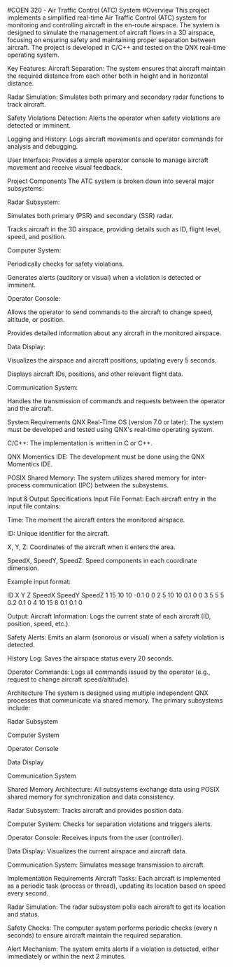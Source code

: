 #COEN 320 - Air Traffic Control (ATC) System
#Overview
This project implements a simplified real-time Air Traffic Control (ATC) system for monitoring and controlling aircraft in the en-route airspace. The system is designed to simulate the management of aircraft flows in a 3D airspace, focusing on ensuring safety and maintaining proper separation between aircraft. The project is developed in C/C++ and tested on the QNX real-time operating system.

Key Features:
Aircraft Separation: The system ensures that aircraft maintain the required distance from each other both in height and in horizontal distance.

Radar Simulation: Simulates both primary and secondary radar functions to track aircraft.

Safety Violations Detection: Alerts the operator when safety violations are detected or imminent.

Logging and History: Logs aircraft movements and operator commands for analysis and debugging.

User Interface: Provides a simple operator console to manage aircraft movement and receive visual feedback.

Project Components
The ATC system is broken down into several major subsystems:

Radar Subsystem:

Simulates both primary (PSR) and secondary (SSR) radar.

Tracks aircraft in the 3D airspace, providing details such as ID, flight level, speed, and position.

Computer System:

Periodically checks for safety violations.

Generates alerts (auditory or visual) when a violation is detected or imminent.

Operator Console:

Allows the operator to send commands to the aircraft to change speed, altitude, or position.

Provides detailed information about any aircraft in the monitored airspace.

Data Display:

Visualizes the airspace and aircraft positions, updating every 5 seconds.

Displays aircraft IDs, positions, and other relevant flight data.

Communication System:

Handles the transmission of commands and requests between the operator and the aircraft.

System Requirements
QNX Real-Time OS (version 7.0 or later): The system must be developed and tested using QNX's real-time operating system.

C/C++: The implementation is written in C or C++.

QNX Momentics IDE: The development must be done using the QNX Momentics IDE.

POSIX Shared Memory: The system utilizes shared memory for inter-process communication (IPC) between the subsystems.

Input & Output Specifications
Input File Format:
Each aircraft entry in the input file contains:

Time: The moment the aircraft enters the monitored airspace.

ID: Unique identifier for the aircraft.

X, Y, Z: Coordinates of the aircraft when it enters the area.

SpeedX, SpeedY, SpeedZ: Speed components in each coordinate dimension.

Example input format:

ID X Y Z SpeedX SpeedY SpeedZ
1 15 10 10  -0.1  0   0
2 5  10 10  0.1  0   0
3 5  5  5    0.2    0.1   0
4 10 15 8    0.1    0.1   0

Output:
Aircraft Information: Logs the current state of each aircraft (ID, position, speed, etc.).

Safety Alerts: Emits an alarm (sonorous or visual) when a safety violation is detected.

History Log: Saves the airspace status every 20 seconds.

Operator Commands: Logs all commands issued by the operator (e.g., request to change aircraft speed/altitude).

Architecture
The system is designed using multiple independent QNX processes that communicate via shared memory. The primary subsystems include:

Radar Subsystem

Computer System

Operator Console

Data Display

Communication System

Shared Memory Architecture:
All subsystems exchange data using POSIX shared memory for synchronization and data consistency.

Radar Subsystem: Tracks aircraft and provides position data.

Computer System: Checks for separation violations and triggers alerts.

Operator Console: Receives inputs from the user (controller).

Data Display: Visualizes the current airspace and aircraft data.

Communication System: Simulates message transmission to aircraft.

Implementation Requirements
Aircraft Tasks: Each aircraft is implemented as a periodic task (process or thread), updating its location based on speed every second.

Radar Simulation: The radar subsystem polls each aircraft to get its location and status.

Safety Checks: The computer system performs periodic checks (every n seconds) to ensure aircraft maintain the required separation.

Alert Mechanism: The system emits alerts if a violation is detected, either immediately or within the next 2 minutes.


